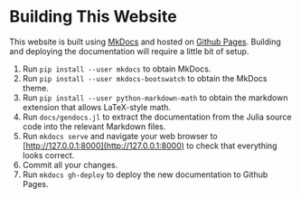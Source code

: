 # Building This Website

This website is built using [MkDocs](http://www.mkdocs.org/) and hosted
on [Github Pages](https://pages.github.com/). Building and deploying the
documentation will require a little bit of setup.

1. Run `pip install --user mkdocs` to obtain MkDocs.
2. Run `pip install --user mkdocs-bootswatch` to obtain the MkDocs theme.
3. Run `pip install --user python-markdown-math` to obtain the markdown
   extension that allows LaTeX-style math.
4. Run `docs/gendocs.jl` to extract the documentation from the Julia
   source code into the relevant Markdown files.
5. Run `mkdocs serve` and navigate your web browser to
   [http://127.0.0.1:8000](http://127.0.0.1:8000)
   to check that everything looks correct.
6. Commit all your changes.
7. Run `mkdocs gh-deploy` to deploy the new documentation to Github Pages.

